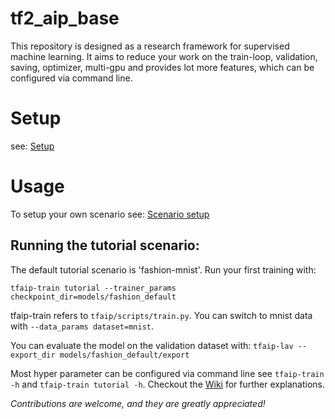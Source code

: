# tf2_aip_base
This repository is designed as a research framework for supervised machine learning. 
It aims to reduce your work on the train-loop, validation, saving, optimizer, multi-gpu and 
provides lot more features, which can be configured via command line.

# Setup
see: [Setup](https://github.com/Planet-AI-GmbH/tf2_aip_base/wiki/Install)
# Usage
To setup your own scenario see: [Scenario setup](https://github.com/Planet-AI-GmbH/tf2_aip_base/wiki/Scenario-setup.md)

## Running the tutorial scenario:
The default tutorial scenario is 'fashion-mnist'. Run your first training with:

`tfaip-train tutorial --trainer_params checkpoint_dir=models/fashion_default`

tfaip-train refers to `tfaip/scripts/train.py`. You can switch to mnist data with `--data_params dataset=mnist`.

You can evaluate the model on the validation dataset with:
`tfaip-lav --export_dir models/fashion_default/export`

Most hyper parameter can be configured via command line see `tfaip-train -h` and `tfaip-train tutorial -h`.
Checkout the [Wiki](https://github.com/Planet-AI-GmbH/tf2_aip_base/wiki) for further explanations.

_Contributions are welcome, and they are greatly appreciated!_




